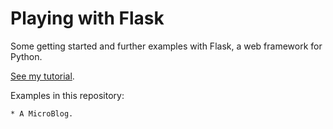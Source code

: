 Playing with Flask
===================

Some getting started and further examples with Flask, a web framework for Python.

[See my tutorial](https://mariwahl.hackpad.com/My-notes-on-Flask-WATyr1XGlm4).

Examples in this repository:

    * A MicroBlog.
